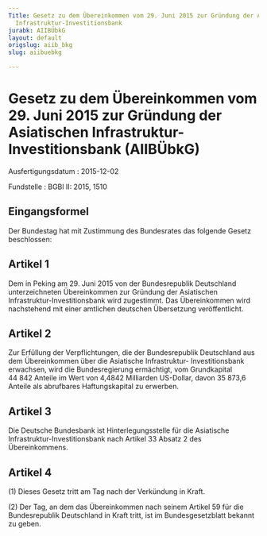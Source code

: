 ```yaml
---
Title: Gesetz zu dem Übereinkommen vom 29. Juni 2015 zur Gründung der Asiatischen
  Infrastruktur-Investitionsbank
jurabk: AIIBÜbkG
layout: default
origslug: aiib_bkg
slug: aiibuebkg

---
```


# Gesetz zu dem Übereinkommen vom 29. Juni 2015 zur Gründung der Asiatischen Infrastruktur-Investitionsbank (AIIBÜbkG)

Ausfertigungsdatum
:   2015-12-02

Fundstelle
:   BGBl II: 2015, 1510


## Eingangsformel

Der Bundestag hat mit Zustimmung des Bundesrates das folgende Gesetz
beschlossen:


## Artikel 1

Dem in Peking am 29. Juni 2015 von der Bundesrepublik Deutschland
unterzeichneten Übereinkommen zur Gründung der Asiatischen
Infrastruktur-Investitionsbank wird zugestimmt. Das Übereinkommen wird
nachstehend mit einer amtlichen deutschen Übersetzung veröffentlicht.


## Artikel 2

Zur Erfüllung der Verpflichtungen, die der Bundesrepublik Deutschland
aus dem Übereinkommen über die Asiatische Infrastruktur-
Investitionsbank erwachsen, wird die Bundesregierung ermächtigt, vom
Grundkapital 44 842 Anteile im Wert von 4,4842 Milliarden US-Dollar,
davon 35 873,6 Anteile als abrufbares Haftungskapital zu erwerben.


## Artikel 3

Die Deutsche Bundesbank ist Hinterlegungsstelle für die Asiatische
Infrastruktur-Investitionsbank nach Artikel 33 Absatz 2 des
Übereinkommens.


## Artikel 4

(1) Dieses Gesetz tritt am Tag nach der Verkündung in Kraft.

(2) Der Tag, an dem das Übereinkommen nach seinem Artikel 59 für die
Bundesrepublik Deutschland in Kraft tritt, ist im Bundesgesetzblatt
bekannt zu geben.

